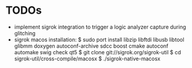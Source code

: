 # TODOs

* implement sigrok integration to trigger a logic analyzer capture during glitching
* sigrok macos installation:
    $ sudo port install libzip libftdi libusb libtool glibmm doxygen autoconf-archive sdcc boost cmake autoconf automake swig check qt5
    $ git clone git://sigrok.org/sigrok-util
    $ cd sigrok-util/cross-compile/macosx
    $ ./sigrok-native-macosx